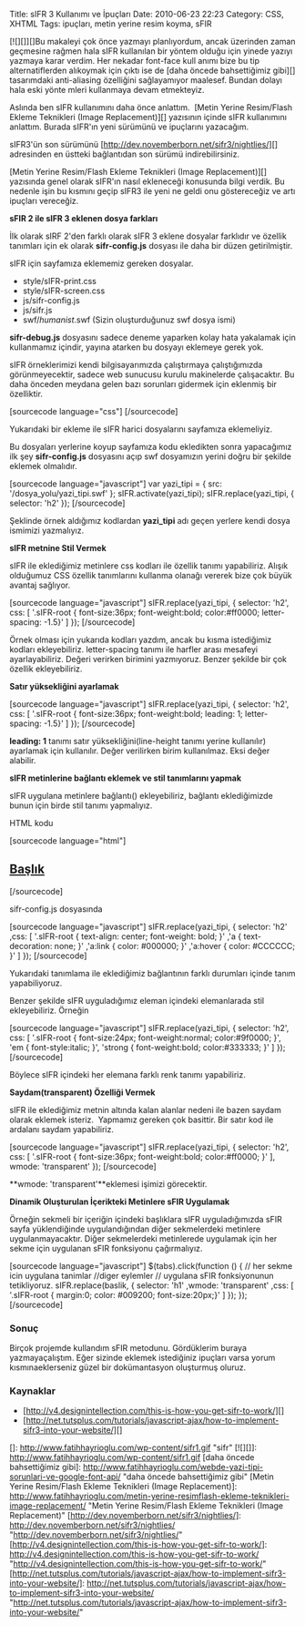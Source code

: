Title: sIFR 3 Kullanımı ve İpuçları
Date: 2010-06-23 22:23
Category: CSS, XHTML
Tags: ipuçları, metin yerine resim koyma, sFIR

[![][]][]Bu makaleyi çok önce yazmayı planlıyordum, ancak üzerinden
zaman geçmesine rağmen hala sIFR kullanılan bir yöntem olduğu için
yinede yazıyı yazmaya karar verdim. Her nekadar font-face kull anımı
bize bu tip alternatiflerden alıkoymak için çıktı ise de [daha öncede
bahsettiğimiz gibi][] tasarımdaki anti-aliasing özelliğini sağlayamıyor
maalesef. Bundan dolayı hala eski yönte mleri kullanmaya devam
etmekteyiz.

Aslında ben sIFR kullanımını daha önce anlattım.  [Metin Yerine
Resim/Flash Ekleme Teknikleri (Image Replacement)][] yazısının içinde
sIFR kullanımını anlattım. Burada sIFR'ın yeni sürümünü ve ipuçlarını
yazacağım. 

sIFR3'ün son sürümünü [http://dev.novemberborn.net/sifr3/nightlies/][]
adresinden en üstteki bağlantıdan son sürümü indirebilirsiniz.

[Metin Yerine Resim/Flash Ekleme Teknikleri (Image Replacement)][]
yazısında genel olarak sIFR'ın nasıl ekleneceği konusunda bilgi verdik.
Bu nedenle işin bu kısmını geçip sIFR3 ile yeni ne geldi onu
göstereceğiz ve artı ipuçları vereceğiz. <!--more-->

**sFIR 2 ile sIFR 3 eklenen dosya farkları**

İlk olarak sIRF 2'den farklı olarak sIFR 3 eklene dosyalar farklıdır ve
özellik tanımları için ek olarak **sifr-config.js** dosyası ile daha bir
düzen getirilmiştir.

sIFR için sayfamıza eklememiz gereken dosyalar.

-   style/sIFR-print.css
-   style/sIFR-screen.css
-   js/sifr-config.js
-   js/sifr.js
-   swf/*humanist*.swf (Sizin oluşturduğunuz swf dosya ismi)

**sifr-debug.js** dosyasını sadece deneme yaparken kolay hata yakalamak
için kullanmamız içindir, yayına atarken bu dosyayı eklemeye gerek yok.

sIFR örneklerimizi kendi bilgisayarımızda çalıştırmaya çalıştığımızda
görünmeyecektir, sadece web sunucusu kurulu makinelerde çalışacaktır. Bu
daha önceden meydana gelen bazı sorunları gidermek için eklenmiş bir
özelliktir.

[sourcecode language="css"] <link rel="stylesheet"
href="style/sIFR-screen.css" type="text/css" media="screen" /> <link
rel="stylesheet" href="style/sIFR-print.css" type="text/css"
media="print" /> <script type="text/javascript"
src="js/sifr.js"></script> <script type="text/javascript"
src="js/sifr-config.js"></script> [/sourcecode]

Yukarıdaki bir ekleme ile sIFR harici dosyalarını sayfamıza eklemeliyiz.

Bu dosyaları yerlerine koyup sayfamıza kodu ekledikten sonra yapacağımız
ilk şey **sifr-config.js** dosyasını açıp swf dosyamızın yerini doğru
bir şekilde eklemek olmalıdır.

[sourcecode language="javascript"] var yazi_tipi = { src:
'/dosya_yolu/yazi_tipi.swf' }; sIFR.activate(yazi_tipi);
sIFR.replace(yazi_tipi, { selector: 'h2' }); [/sourcecode]

Şeklinde örnek aldığımız kodlardan **yazi_tipi** adı geçen yerlere
kendi dosya ismimizi yazmalıyız.

**sIFR metnine Stil Vermek**

sIFR ile eklediğimiz metinlere css kodları ile özellik tanımı
yapabiliriz. Alışık olduğumuz CSS özellik tanımlarını kullanma olanağı
vererek bize çok büyük avantaj sağlıyor.

[sourcecode language="javascript"] sIFR.replace(yazi_tipi, { selector:
'h2', css: [ '.sIFR-root { font-size:36px; font-weight:bold;
color:#ff0000; letter-spacing: -1.5}' ] }); [/sourcecode]

Örnek olması için yukarıda kodları yazdım, ancak bu kısma istediğimiz
kodları ekleyebiliriz. letter-spacing tanımı ile harfler arası mesafeyi
ayarlayabiliriz. Değeri verirken birimini yazmıyoruz. Benzer şekilde bir
çok özellik ekleyebiliriz.

**Satır yüksekliğini ayarlamak**

[sourcecode language="javascript"] sIFR.replace(yazi_tipi, { selector:
'h2', css: [ '.sIFR-root { font-size:36px; font-weight:bold; leading: 1;
letter-spacing: -1.5}' ] }); [/sourcecode]

**leading: 1** tanımı satır yüksekliğini(line-height tanımı yerine
kullanılır) ayarlamak için kullanılır. Değer verilirken birim
kullanılmaz. Eksi değer alabilir.

**sIFR metinlerine bağlantı eklemek ve stil tanımlarını yapmak**

sIFR uygulana metinlere bağlantı(<a>) ekleyebiliriz, bağlantı
eklediğimizde bunun için birde stil tanımı yapmalıyız.

HTML kodu

[sourcecode language="html"] <h2><a href="#">Başlık</a></h2>
[/sourcecode]

sifr-config.js dosyasında

[sourcecode language="javascript"] sIFR.replace(yazi_tipi, { selector:
'h2' ,css: [ '.sIFR-root { text-align: center; font-weight: bold; }' ,'a
{ text-decoration: none; }' ,'a:link { color: #000000; }' ,'a:hover {
color: #CCCCCC; }' ] }); [/sourcecode]

Yukarıdaki tanımlama ile eklediğimiz bağlantının farklı durumları içinde
tanım yapabiliyoruz. 

Benzer şekilde sIFR uyguladığımız eleman içindeki elemanlarada stil
ekleyebiliriz. Örneğin

[sourcecode language="javascript"] sIFR.replace(yazi_tipi, { selector:
'h2', css: [ '.sIFR-root { font-size:24px; font-weight:normal;
color:#9f0000; }', 'em { font-style:italic; }', 'strong {
font-weight:bold; color:#333333; }' ] }); [/sourcecode]

Böylece sIFR içindeki her elemana farklı renk tanımı yapabiliriz.

**Saydam(transparent) Özelliği Vermek**

sIFR ile eklediğimiz metnin altında kalan alanlar nedeni ile bazen
saydam olarak eklemek isteriz.  Yapmamız gereken çok basittir. Bir satır
kod ile ardalanı saydam yapabiliriz.

[sourcecode language="javascript"] sIFR.replace(yazi_tipi, { selector:
'h2', css: [ '.sIFR-root { font-size:36px; font-weight:bold;
color:#ff0000; }' ], wmode: 'transparent' }); [/sourcecode]

**wmode: 'transparent'**eklemesi işimizi görecektir.

**Dinamik Oluşturulan İçerikteki Metinlere sFIR Uygulamak**

Örneğin sekmeli bir içeriğin içindeki başlıklara sIFR uyguladığımızda
sFIR sayfa yüklendiğinde uygulandığından diğer sekmelerdeki metinlere
uygulanmayacaktır. Diğer sekmelerdeki metinlerede uygulamak için her
sekme için uygulanan sFIR fonksiyonu çağırmalıyız.

[sourcecode language="javascript"] $(tabs).click(function () { // her
sekme icin uygulana tanimlar //diger eylemler // uygulana sFIR
fonksiyonunun tetikliyoruz. sIFR.replace(baslik, { selector: 'h1'
,wmode: 'transparent' ,css: [ '.sIFR-root { margin:0; color: #009200;
font-size:20px;}' ] }); }); [/sourcecode]

### Sonuç

Birçok projemde kullandım sFIR metodunu. Gördüklerim buraya
yazmayaçalıştım. Eğer sizinde eklemek istediğiniz ipuçları varsa yorum
kısmınaeklerseniz güzel bir dokümantasyon oluşturmuş oluruz.

### Kaynaklar

-   [http://v4.designintellection.com/this-is-how-you-get-sifr-to-work/][]
-   [http://net.tutsplus.com/tutorials/javascript-ajax/how-to-implement-sifr3-into-your-website/][]

</p>

  []: http://www.fatihhayrioglu.com/wp-content/sifr1.gif "sifr"
  [![][]]: http://www.fatihhayrioglu.com/wp-content/sifr1.gif
  [daha öncede bahsettiğimiz gibi]: http://www.fatihhayrioglu.com/webde-yazi-tipi-sorunlari-ve-google-font-api/
    "daha öncede bahsettiğimiz gibi"
  [Metin Yerine Resim/Flash Ekleme Teknikleri (Image Replacement)]: http://www.fatihhayrioglu.com/metin-yerine-resimflash-ekleme-teknikleri-image-replacement/
    "Metin Yerine Resim/Flash Ekleme Teknikleri (Image Replacement)"
  [http://dev.novemberborn.net/sifr3/nightlies/]: http://dev.novemberborn.net/sifr3/nightlies/
    "http://dev.novemberborn.net/sifr3/nightlies/"
  [http://v4.designintellection.com/this-is-how-you-get-sifr-to-work/]: http://v4.designintellection.com/this-is-how-you-get-sifr-to-work/
    "http://v4.designintellection.com/this-is-how-you-get-sifr-to-work/"
  [http://net.tutsplus.com/tutorials/javascript-ajax/how-to-implement-sifr3-into-your-website/]:
    http://net.tutsplus.com/tutorials/javascript-ajax/how-to-implement-sifr3-into-your-website/
    "http://net.tutsplus.com/tutorials/javascript-ajax/how-to-implement-sifr3-into-your-website/"
